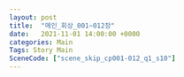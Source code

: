 ```yaml
---
layout: post
title:  "메인_회상_001~012장"
date:   2021-11-01 14:00:00 +0000
categories: Main
Tags: Story Main
SceneCode: ["scene_skip_cp001-012_q1_s10"]
---
```

